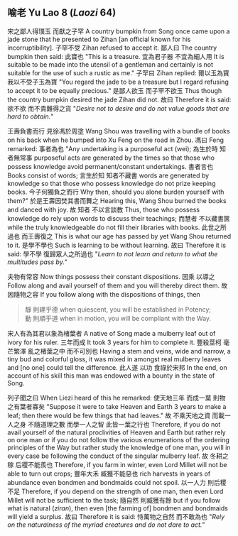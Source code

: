 ## 喻老 Yu Lao 8 (_Laozi_ 64)

宋之鄙人得璞玉
而獻之子罕
A country bumpkin from Song once came upon a jade stone
that he presented to Zihan [an official known for his incorruptibility].
子罕不受
Zihan refused to accept it.
鄙人曰
The country bumpkin then said:
此寶也
"This is a treasure.
宜為君子器
不宜為細人用
It is suitable to be made into the utensil of a gentleman
and certainly is not suitable for the use of such a rustic as me."
子罕曰
Zihan replied:
爾以玉為寶
我以不受子玉為寶
"You regard the jade to be a treasure
but I regard refusing to accept it to be equally precious."
是鄙人欲玉
而子罕不欲玉
Thus though the country bumpkin desired the jade
Zihan did not.
故曰
Therefore it is said:
欲不欲
而不貴難得之貨
"*Desire not to desire
and do not value goods that are hard to obtain.*"

王壽負書而行
見徐馮於周塗
Wang Shou was travelling with a bundle of books on his back
when he bumped into Xu Feng on the road in Zhou.
馮曰
Feng remarked:
事者為也
"Any undertaking is a purposeful act (wei);
為生於時
知者無常事
purposeful acts are generated by the times
so that those who possess knowledge avoid permanent/constant undertakings.
書者言也
Books consist of words;
言生於知
知者不藏書
words are generated by knowledge
so that those who possess knowledge do not prize keeping books.
今子何獨負之而行
Why then,
should you alone burden yourself with them?"
於是王壽因焚其書而舞之
Hearing this,
Wang Shou burned the books and danced with joy.
故
知者
不以言談教
Thus,
those who possess knowledge
do rely upon words to discuss their teachings;
而慧者
不以藏書篋
while the truly knowledgeable
do not fill their libraries with books.
此世之所過也
而王壽復之
This is what our age has passed by
yet Wang Shou returned to it.
是學不學也
Such is learning to be without learning.
故曰
Therefore it is said:
學不學
復歸眾人之所過也
"*Learn to not learn
and return to what the multitudes pass by.*"

夫物有常容
Now things possess their constant dispositions.
因乘
以導之
Follow along and avail yourself of them
and you will thereby direct them.
故因隨物之容
If you follow along with the dispositions of things, then

> 靜
則建乎德
when quiescent,
you will be established in Potency;  
動
則順乎道
when in motion,
you will be compliant with the Way.

宋人有為其君以象為楮葉者
A native of Song made a mulberry leaf out of ivory for his ruler.
三年而成
It took 3 years for him to complete it.
豐殺莖柯
毫芒繁澤
亂之楮葉之中
而不可別也
Having a stem and veins, wide and narrow,
a tiny bud and colorful gloss,
it was mixed in amongst real mulberry leaves
and [no one] could tell the difference.
此人遂
以功
食祿於宋邦
In the end,
on account of his skill
this man was endowed with a bounty in the state of Song.

列子聞之曰
When Liezi heard of this he remarked:
使天地三年
而成一葉
則物之有葉者寡矣
"Suppose it were to take Heaven and Earth 3 years
to make a leaf;
then there would be few things that had leaves."
故
不乘天地之資
而載一人之身
不隨道理之數
而學一人之智
此皆一葉之行也
Therefore,
if you do not avail yourself of the natural proclivities of Heaven and Earth
but rather rely on one man
or if you do not follow the various enumerations of the ordering principles of the Way
but rather study the knowledge of one man,
you will in every case be following the conduct of the singular mulberry leaf.
故
冬耕之稼
后稷不能羨也
Therefore,
if you farm in winter,
even Lord Millet will not be able to turn out crops;
豐年大禾
臧獲不能惡也
rich harvests in years of abundance
even bondmen and bondmaids could not spoil.
以一人力
則后稷不足
Therefore,
if you depend on the strength of one man,
then even Lord Millet will not be sufficient to the task;
隨自然
則臧獲有餘
but if you follow what is natural (*ziran*),
then even [the farming of] bondmen and bondmaids will yield a surplus.
故曰
Therefore it is said:
恃萬物之自然
而不敢為也
"*Rely on the naturalness of the myriad creatures
and do not dare to act.*"
